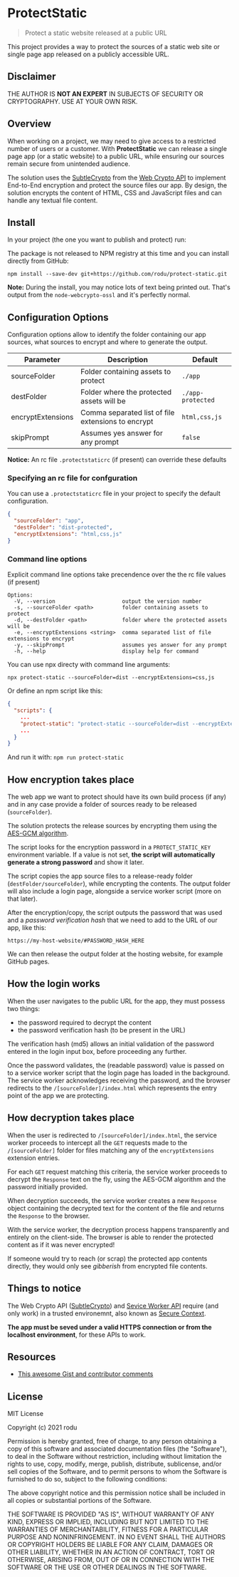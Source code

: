 # ProtectStatic

> Protect a static website released at a public URL

This project provides a way to protect the sources of a static web site or single page app released on a publicly accessible URL.

## Disclaimer

THE AUTHOR IS **NOT AN EXPERT** IN SUBJECTS OF SECURITY OR CRYPTOGRAPHY. USE AT YOUR OWN RISK.

## Overview

When working on a project, we may need to give access to a restricted number of users or a customer. With **ProtectStatic** we can release a single page app (or a static website) to a public URL, while ensuring our sources remain secure from unintended audience.

The solution uses the [SubtleCrypto](https://developer.mozilla.org/en-US/docs/Web/API/SubtleCrypto) from the [Web Crypto API](https://developer.mozilla.org/en-US/docs/Web/API/Web_Crypto_API) to implement End-to-End encryption and protect the source files our app. By design, the solution encrypts the content of HTML, CSS and JavaScript files and can handle any textual file content.

## Install

In your project (the one you want to publish and protect) run:

The package is not released to NPM registry at this time and you can install directly from GitHub:

`npm install --save-dev git+https://github.com/rodu/protect-static.git`

**Note:** During the install, you may notice lots of text being printed out. That's output from the `node-webcrypto-ossl` and it's perfectly normal.

## Configuration Options

Configuration options allow to identify the folder containing our app sources, what sources to encrypt and where to generate the output.

| Parameter         | Description                                        | Default           |
| ----------------- | -------------------------------------------------- | ----------------- |
| sourceFolder      | Folder containing assets to protect                | `./app`           |
| destFolder        | Folder where the protected assets will be          | `./app-protected` |
| encryptExtensions | Comma separated list of file extensions to encrypt | `html,css,js`     |
| skipPrompt        | Assumes yes answer for any prompt                  | `false`           |

**Notice:** An rc file `.protectstaticrc` (if present) can override these defaults

### Specifying an rc file for confguration

You can use a `.protectstaticrc` file in your project to specify the default configuration.

```json
{
  "sourceFolder": "app",
  "destFolder": "dist-protected",
  "encryptExtensions": "html,css,js"
}
```

### Command line options

Explicit command line options take precendence over the the rc file values (if present)

```text
Options:
  -V, --version                     output the version number
  -s, --sourceFolder <path>         folder containing assets to protect
  -d, --destFolder <path>           folder where the protected assets will be
  -e, --encryptExtensions <string>  comma separated list of file extensions to encrypt
  -y, --skipPrompt                  assumes yes answer for any prompt
  -h, --help                        display help for command
```

You can use npx directy with command line arguments:

`npx protect-static --sourceFolder=dist --encryptExtensions=css,js`

Or define an npm script like this:

```json
{
  "scripts": {
    ...
    "protect-static": "protect-static --sourceFolder=dist --encryptExtensions=css,js"
    ...
  }
}
```

And run it with: `npm run protect-static`

## How encryption takes place

The web app we want to protect should have its own build process (if any) and in any case provide a folder of sources ready to be released (`sourceFolder`).

The solution protects the release sources by encrypting them using the [AES-GCM algorithm](https://isuruka.medium.com/selecting-the-best-aes-block-cipher-mode-aes-gcm-vs-aes-cbc-ee3ebae173c).

The script looks for the encryption password in a `PROTECT_STATIC_KEY` environment variable. If a value is not set, **the script will automatically generate a strong password** and show it later.

The script copies the app source files to a release-ready folder (`destFolder/sourceFolder`), while encrypting the contents. The output folder will also include a login page, alongside a service worker script (more on that later).

After the encryption/copy, the script outputs the password that was used and a _password verification hash_ that we need to add to the URL of our app, like this:

`https://my-host-website/#PASSWORD_HASH_HERE`

We can then release the output folder at the hosting website, for example GitHub pages.

## How the login works

When the user navigates to the public URL for the app, they must possess two things:

- the password required to decrypt the content
- the password verification hash (to be present in the URL)

The verification hash (md5) allows an initial validation of the password entered in the login input box, before proceeding any further.

Once the password validates, the (readable password) value is passed on to a service worker script that the login page has loaded in the background. The service worker acknowledges receiving the password, and the browser redirects to the `/[sourceFolder]/index.html` which represents the entry point of the app we are protecting.

## How decryption takes place

When the user is redirected to `/[sourceFolder]/index.html`, the service worker proceeds to intercept all the `GET` requests made to the `/[sourceFolder]` folder for files matching any of the `encryptExtensions` extension entries.

For each `GET` request matching this criteria, the service worker proceeds to decrypt the `Response` text on the fly, using the AES-GCM algorithm and the password initially provided.

When decryption succeeds, the service worker creates a new `Response` object containing the decrypted text for the content of the file and returns the `Response` to the browser.

With the service worker, the decryption process happens transparently and entirely on the client-side. The browser is able to render the protected content as if it was never encrypted!

If someone would try to reach (or scrap) the protected app contents directly, they would only see _gibberish_ from encrypted file contents.

## Things to notice

The Web Crypto API ([SubtleCrypto](https://developer.mozilla.org/en-US/docs/Web/API/SubtleCrypto)) and [Sevice Worker API](https://developer.mozilla.org/en-US/docs/Web/API/Service_Worker_API) require (and only work) in a trusted environemnt, also known as [Secure Context](https://developer.mozilla.org/en-US/docs/Web/Security/Secure_Contexts).

**The app must be seved under a valid HTTPS connection or from the localhost environment**, for these APIs to work.

## Resources

- [This awesome Gist and contributor comments](https://gist.github.com/chrisveness/43bcda93af9f646d083fad678071b90a)

## License

MIT License

Copyright (c) 2021 rodu

Permission is hereby granted, free of charge, to any person obtaining a copy
of this software and associated documentation files (the "Software"), to deal
in the Software without restriction, including without limitation the rights
to use, copy, modify, merge, publish, distribute, sublicense, and/or sell
copies of the Software, and to permit persons to whom the Software is
furnished to do so, subject to the following conditions:

The above copyright notice and this permission notice shall be included in all
copies or substantial portions of the Software.

THE SOFTWARE IS PROVIDED "AS IS", WITHOUT WARRANTY OF ANY KIND, EXPRESS OR IMPLIED, INCLUDING BUT NOT LIMITED TO THE WARRANTIES OF MERCHANTABILITY, FITNESS FOR A PARTICULAR PURPOSE AND NONINFRINGEMENT. IN NO EVENT SHALL THE AUTHORS OR COPYRIGHT HOLDERS BE LIABLE FOR ANY CLAIM, DAMAGES OR OTHER LIABILITY, WHETHER IN AN ACTION OF CONTRACT, TORT OR OTHERWISE, ARISING FROM, OUT OF OR IN CONNECTION WITH THE SOFTWARE OR THE USE OR OTHER DEALINGS IN THE SOFTWARE.
